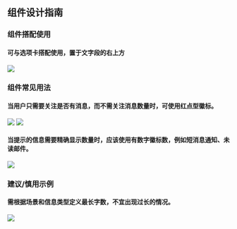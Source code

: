 ## 组件设计指南


### 组件搭配使用

#### 可与选项卡搭配使用，置于文字段的右上方

<img src="https://oteam-tdesign-1258344706.cos.ap-guangzhou.myqcloud.com/site/design/%E5%BE%BD%E6%A0%87%201.png"/>



### 组件常见用法

#### 当用户只需要关注是否有消息，而不需关注消息数量时，可使用红点型徽标。

<img src="https://oteam-tdesign-1258344706.cos.ap-guangzhou.myqcloud.com/site/design/%E5%BE%BD%E6%A0%87%202.png"/>

<img src="https://oteam-tdesign-1258344706.cos.ap-guangzhou.myqcloud.com/site/design/%E5%BE%BD%E6%A0%87%204.png"/>

#### 当提示的信息需要精确显示数量时，应该使用有数字徽标数，例如短消息通知、未读邮件。

<img src="https://oteam-tdesign-1258344706.cos.ap-guangzhou.myqcloud.com/site/design/%E5%BE%BD%E6%A0%87%203.png"/>


### 建议/慎用示例

#### 需根据场景和信息类型定义最长字数，不宜出现过长的情况。

<img src="https://oteam-tdesign-1258344706.cos.ap-guangzhou.myqcloud.com/site/design/%E5%BE%BD%E6%A0%87%205.png"/>

